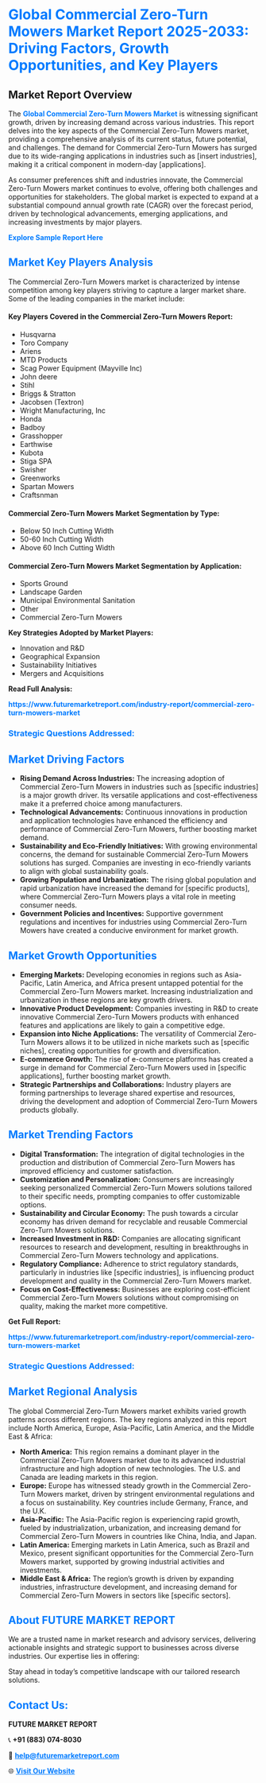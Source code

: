 <h1 style="color: #007BFF;">Global Commercial Zero-Turn Mowers Market Report 2025-2033: Driving Factors, Growth Opportunities, and Key Players</h1>

<section id="overview">
<h2>Market Report Overview</h2>
<p>The <a href="https://www.futuremarketreport.com/industry-report/commercial-zero-turn-mowers-market" style="color: #007BFF; text-decoration: none;"><strong>Global Commercial Zero-Turn Mowers Market</strong></a> is witnessing significant growth, driven by increasing demand across various industries. This report delves into the key aspects of the Commercial Zero-Turn Mowers market, providing a comprehensive analysis of its current status, future potential, and challenges. The demand for Commercial Zero-Turn Mowers has surged due to its wide-ranging applications in industries such as [insert industries], making it a critical component in modern-day [applications].</p>
<p>As consumer preferences shift and industries innovate, the Commercial Zero-Turn Mowers market continues to evolve, offering both challenges and opportunities for stakeholders. The global market is expected to expand at a substantial compound annual growth rate (CAGR) over the forecast period, driven by technological advancements, emerging applications, and increasing investments by major players.</p>
</section>

<section id="overview">
<p><a href="https://www.futuremarketreport.com/request-sample/reportId=128439" style="color: #007BFF; text-decoration: none;"><strong>Explore Sample Report Here</strong></a></p>
</section>

<section id="key-players">
<h2 style="color: #007BFF;">Market Key Players Analysis</h2>
<p>The Commercial Zero-Turn Mowers market is characterized by intense competition among key players striving to capture a larger market share. Some of the leading companies in the market include:</p>
<h4>Key Players Covered in the Commercial Zero-Turn Mowers Report:</h4>
<ul><li>Husqvarna</li><li>Toro Company</li><li>Ariens</li><li>MTD Products</li><li>Scag Power Equipment (Mayville Inc)</li><li>John deere</li><li>Stihl</li><li>Briggs &amp; Stratton</li><li>Jacobsen (Textron)</li><li>Wright Manufacturing, Inc</li><li>Honda</li><li>Badboy</li><li>Grasshopper</li><li>Earthwise</li><li>Kubota</li><li>Stiga SPA</li><li>Swisher</li><li>Greenworks</li><li>Spartan Mowers</li><li>Craftsnman</li></ul>
<h4>Commercial Zero-Turn Mowers Market Segmentation by Type:</h4>
<ul><li>Below 50 Inch Cutting Width</li><li>50-60 Inch Cutting Width</li><li>Above 60 Inch Cutting Width</li></ul>

<h4>Commercial Zero-Turn Mowers Market Segmentation by Application:</h4>
<ul><li>Sports Ground</li><li>Landscape Garden</li><li>Municipal Environmental Sanitation</li><li>Other</li><li>Commercial Zero-Turn Mowers</li></ul>
<p><strong>Key Strategies Adopted by Market Players:</strong></p>
<ul>
<li>Innovation and R&D</li>
<li>Geographical Expansion</li>
<li>Sustainability Initiatives</li>
<li>Mergers and Acquisitions</li>
</ul>
</section>

<section>
<p><strong>Read Full Analysis: </strong></p><a href="https://www.futuremarketreport.com/industry-report/commercial-zero-turn-mowers-market" style="color: #007BFF; text-decoration: none;"><strong>https://www.futuremarketreport.com/industry-report/commercial-zero-turn-mowers-market</strong></a>
<h3 style="color: #007BFF;">Strategic Questions Addressed:</h3>
</section>

<section id="driving-factors">
<h2 style="color: #007BFF;">Market Driving Factors</h2>
<ul>
<li><strong>Rising Demand Across Industries:</strong> The increasing adoption of Commercial Zero-Turn Mowers in industries such as [specific industries] is a major growth driver. Its versatile applications and cost-effectiveness make it a preferred choice among manufacturers.</li>
<li><strong>Technological Advancements:</strong> Continuous innovations in production and application technologies have enhanced the efficiency and performance of Commercial Zero-Turn Mowers, further boosting market demand.</li>
<li><strong>Sustainability and Eco-Friendly Initiatives:</strong> With growing environmental concerns, the demand for sustainable Commercial Zero-Turn Mowers solutions has surged. Companies are investing in eco-friendly variants to align with global sustainability goals.</li>
<li><strong>Growing Population and Urbanization:</strong> The rising global population and rapid urbanization have increased the demand for [specific products], where Commercial Zero-Turn Mowers plays a vital role in meeting consumer needs.</li>
<li><strong>Government Policies and Incentives:</strong> Supportive government regulations and incentives for industries using Commercial Zero-Turn Mowers have created a conducive environment for market growth.</li>
</ul>
</section>

<section id="growth-opportunities">
<h2 style="color: #007BFF;">Market Growth Opportunities</h2>
<ul>
<li><strong>Emerging Markets:</strong> Developing economies in regions such as Asia-Pacific, Latin America, and Africa present untapped potential for the Commercial Zero-Turn Mowers market. Increasing industrialization and urbanization in these regions are key growth drivers.</li>
<li><strong>Innovative Product Development:</strong> Companies investing in R&D to create innovative Commercial Zero-Turn Mowers products with enhanced features and applications are likely to gain a competitive edge.</li>
<li><strong>Expansion into Niche Applications:</strong> The versatility of Commercial Zero-Turn Mowers allows it to be utilized in niche markets such as [specific niches], creating opportunities for growth and diversification.</li>
<li><strong>E-commerce Growth:</strong> The rise of e-commerce platforms has created a surge in demand for Commercial Zero-Turn Mowers used in [specific applications], further boosting market growth.</li>
<li><strong>Strategic Partnerships and Collaborations:</strong> Industry players are forming partnerships to leverage shared expertise and resources, driving the development and adoption of Commercial Zero-Turn Mowers products globally.</li>
</ul>
</section>

<section id="trending-factors">
<h2 style="color: #007BFF;">Market Trending Factors</h2>
<ul>
<li><strong>Digital Transformation:</strong> The integration of digital technologies in the production and distribution of Commercial Zero-Turn Mowers has improved efficiency and customer satisfaction.</li>
<li><strong>Customization and Personalization:</strong> Consumers are increasingly seeking personalized Commercial Zero-Turn Mowers solutions tailored to their specific needs, prompting companies to offer customizable options.</li>
<li><strong>Sustainability and Circular Economy:</strong> The push towards a circular economy has driven demand for recyclable and reusable Commercial Zero-Turn Mowers solutions.</li>
<li><strong>Increased Investment in R&D:</strong> Companies are allocating significant resources to research and development, resulting in breakthroughs in Commercial Zero-Turn Mowers technology and applications.</li>
<li><strong>Regulatory Compliance:</strong> Adherence to strict regulatory standards, particularly in industries like [specific industries], is influencing product development and quality in the Commercial Zero-Turn Mowers market.</li>
<li><strong>Focus on Cost-Effectiveness:</strong> Businesses are exploring cost-efficient Commercial Zero-Turn Mowers solutions without compromising on quality, making the market more competitive.</li>
</ul>
</section>

<section>
<p><strong>Get Full Report: </strong></p><a href="https://www.futuremarketreport.com/industry-report/commercial-zero-turn-mowers-market" style="color: #007BFF; text-decoration: none;"><strong>https://www.futuremarketreport.com/industry-report/commercial-zero-turn-mowers-market</strong></a>
<h3 style="color: #007BFF;">Strategic Questions Addressed:</h3>
</section>


<section id="regional-analysis">
<h2 style="color: #007BFF;">Market Regional Analysis</h2>
<p>The global Commercial Zero-Turn Mowers market exhibits varied growth patterns across different regions. The key regions analyzed in this report include North America, Europe, Asia-Pacific, Latin America, and the Middle East & Africa:</p>
<ul>
<li><strong>North America:</strong> This region remains a dominant player in the Commercial Zero-Turn Mowers market due to its advanced industrial infrastructure and high adoption of new technologies. The U.S. and Canada are leading markets in this region.</li>
<li><strong>Europe:</strong> Europe has witnessed steady growth in the Commercial Zero-Turn Mowers market, driven by stringent environmental regulations and a focus on sustainability. Key countries include Germany, France, and the U.K.</li>
<li><strong>Asia-Pacific:</strong> The Asia-Pacific region is experiencing rapid growth, fueled by industrialization, urbanization, and increasing demand for Commercial Zero-Turn Mowers in countries like China, India, and Japan.</li>
<li><strong>Latin America:</strong> Emerging markets in Latin America, such as Brazil and Mexico, present significant opportunities for the Commercial Zero-Turn Mowers market, supported by growing industrial activities and investments.</li>
<li><strong>Middle East & Africa:</strong> The region’s growth is driven by expanding industries, infrastructure development, and increasing demand for Commercial Zero-Turn Mowers in sectors like [specific sectors].</li>
</ul>
</section>

<footer>
<h2 style="color: #007BFF;">About FUTURE MARKET REPORT</h2>
<p>We are a trusted name in market research and advisory services, delivering actionable insights and strategic support to businesses across diverse industries. Our expertise lies in offering:</p>

<p>Stay ahead in today’s competitive landscape with our tailored research solutions.</p>

<h2 style="color: #007BFF;">Contact Us:</h2>
<p><strong>FUTURE MARKET REPORT</strong></p>
<p>📞 <strong>+91 (883) 074-8030</strong></p>
<p>📧 <strong><a href="mailto:help@futuremarketreport.com" style="color: #007BFF;">help@futuremarketreport.com</a></strong></p>
<p>🌐 <strong><a href="https://www.futuremarketreport.com/" style="color: #007BFF;">Visit Our Website</a></strong></p>
</footer>